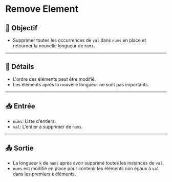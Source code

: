 # Remove Element

## 🎯 Objectif

- Supprimer toutes les occurrences de `val` dans `nums` en place et retourner la nouvelle longueur de `nums`.

---

## 📝 Détails

- L'ordre des éléments peut être modifié.
- Les éléments après la nouvelle longueur ne sont pas importants.

---

## 📥 Entrée

- `nums`: Liste d'entiers.
- `val`: L'entier à supprimer de `nums`.

---

## 📤 Sortie

- La longueur `k` de `nums` après avoir supprimé toutes les instances de `val`.
- `nums` est modifié en place pour contenir les éléments non égaux à `val` dans les premiers `k` éléments.

